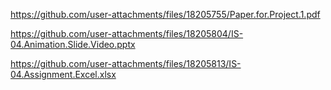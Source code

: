 https://github.com/user-attachments/files/18205755/Paper.for.Project.1.pdf

https://github.com/user-attachments/files/18205804/IS-04.Animation.Slide.Video.pptx

https://github.com/user-attachments/files/18205813/IS-04.Assignment.Excel.xlsx
